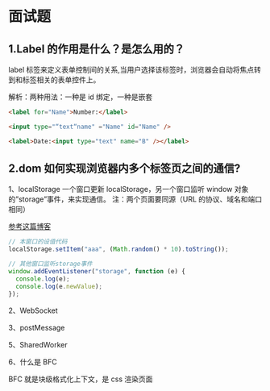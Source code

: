 # 面试题

## 1.Label 的作用是什么？是怎么用的？

label 标签来定义表单控制间的关系,当用户选择该标签时，浏览器会自动将焦点转到和标签相关的表单控件上。

解析：两种用法：一种是 id 绑定，一种是嵌套

```html
<label for="Name">Number:</label>

<input type="“text“name" ="Name" id="Name" />

<label>Date:<input type="text" name="B" /></label>
```

## 2.dom 如何实现浏览器内多个标签页之间的通信?

1、localStorage
一个窗口更新 localStorage，另一个窗口监听 window 对象的”storage”事件，来实现通信。
注：两个页面要同源（URL 的协议、域名和端口相同）

[参考这篇博客](https://segmentfault.com/a/1190000011207317?utm_source=sf-related)

```javascript
// 本窗口的设值代码
localStorage.setItem("aaa", (Math.random() * 10).toString());

// 其他窗口监听storage事件
window.addEventListener("storage", function (e) {
  console.log(e);
  console.log(e.newValue);
});
```

2、WebSocket

3、postMessage

5、SharedWorker

6、什么是 BFC

BFC 就是块级格式化上下文，是 css 渲染页面
